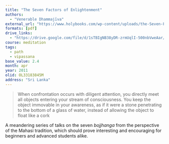 ```yaml
---
title: "The Seven Factors of Enlightenment"
authors:
  - "Venerable Dhammajīva"
external_url: "https://www.holybooks.com/wp-content/uploads/the-Seven-Factors-of-Awakening.pdf"
formats: [pdf]
drive_links:
  - "https://drive.google.com/file/d/1sTBIgNB38yDR-zrmUqlI-500nbVweAar/view?usp=drivesdk"
course: meditation
tags:
  - path
  - vipassana
base_value: 2.4
month: apr
year: 2011
olid: OL33183845M
address: "Sri Lanka"
---
```


> When confrontation occurs with diligent attention, you directly meet all objects entering your stream of consciousness. You keep the object immovable in your awareness, as if it were a stone penetrating to the bottom of a glass of water, instead of allowing the object to float like a cork

A meandering series of talks on the seven *bojjhanga* from the perspective of the Mahasi tradition, which should prove interesting and encouraging for beginners and advanced students alike.
